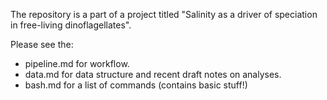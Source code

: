 
The repository is a part of a project titled "Salinity as a driver of speciation in free-living dinoflagellates".

Please see the: 
- pipeline.md for workflow.
- data.md for data structure and recent draft notes on analyses.
- bash.md for a list of commands (contains basic stuff!)

